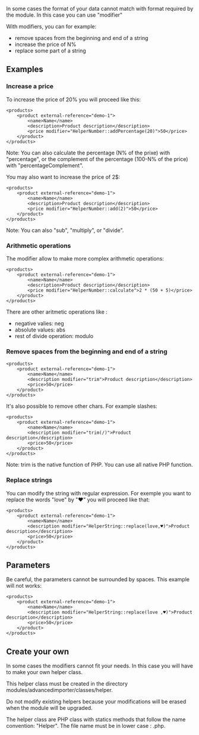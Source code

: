 In some cases the format of your data cannot match with format required by the module. In this case you can use "modifier"

With modifiers, you can for example:
 * remove spaces from the beginning and end of a string
 * increase the price of N%
 * replace some part of a string
 
## Examples

### Increase a price

To increase the price of 20% you will proceed like this:
```
<products>
    <product external-reference="demo-1">
        <name>Name</name>
        <description>Product description</description>
        <price modifier="HelperNumber::addPercentage(20)">50</price>
    </product>
</products>
```

Note: You can also calculate the percentage (N% of the prixe) with "percentage", or the complement of the percentage (100-N% of the price) with "percentageComplement".

You may also want to increase the price of 2$:
```
<products>
    <product external-reference="demo-1">
        <name>Name</name>
        <description>Product description</description>
        <price modifier="HelperNumber::add(2)">50</price>
    </product>
</products>
```

Note: You can also "sub", "multiply", or "divide".

### Arithmetic operations

The modifier allow to make more complex arithmetic operations:
```
<products>
    <product external-reference="demo-1">
        <name>Name</name>
        <description>Product description</description>
        <price modifier="HelperNumber::calculate">2 * (50 + 5)</price>
    </product>
</products>
```

There are other aritmetic operations like :
  * negative valies: neg
  * absolute values: abs
  * rest of divide operation: modulo

### Remove spaces from the beginning and end of a string

```
<products>
    <product external-reference="demo-1">
        <name>Name</name>
        <description modifier="trim">Product description</description>
        <price>50</price>
    </product>
</products>
```

It's also possible to remove other chars. For example slashes:

```
<products>
    <product external-reference="demo-1">
        <name>Name</name>
        <description modifier="trim(/)">Product description</description>
        <price>50</price>
    </product>
</products>
```
Note: trim is the native function of PHP. You can use all native PHP function.

### Replace strings

You can modify the string with regular expression.
For exemple you want to replace the words "love" by "♥" you will proceed like that:
```
<products>
    <product external-reference="demo-1">
        <name>Name</name>
        <description modifier="HelperString::replace(love,♥)">Product description</description>
        <price>50</price>
    </product>
</products>
```

## Parameters

Be careful, the parameters cannot be surrounded by spaces. This example will not works:
```
<products>
    <product external-reference="demo-1">
        <name>Name</name>
        <description modifier="HelperString::replace(love ,♥)">Product description</description>
        <price>50</price>
    </product>
</products>
```

## Create your own

In some cases the modifiers cannot fit your needs. In this case you will have to make your own helper class.

This helper class must be created in the directory modules/advancedimporter/classes/helper.

Do not modify existing helpers because your modifications will be erased when the module will be upgraded.

The helper class are PHP class with statics methods that follow the name convention: "Helper<YourHelperNameInCamelCase>". The file name must be in lower case : <yourhelpernameinlowercase>.php.
